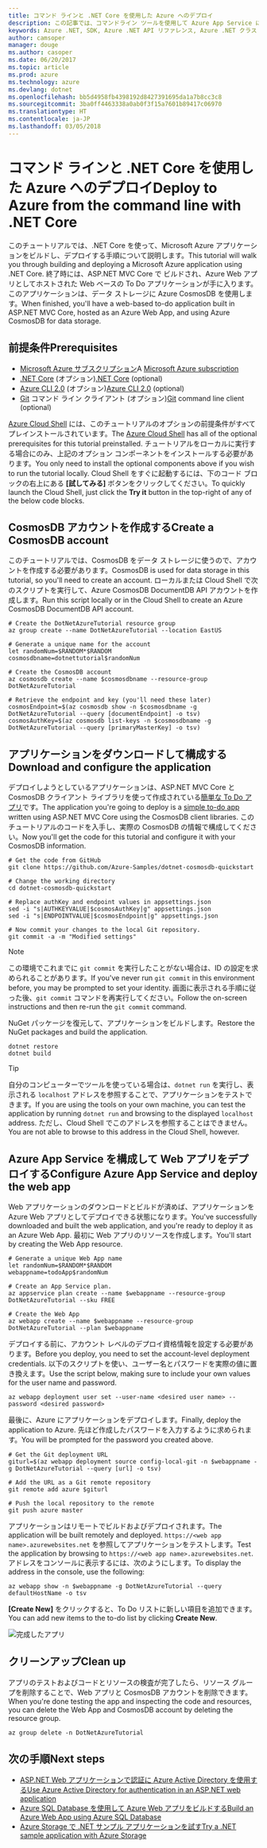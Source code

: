 ```yaml
---
title: コマンド ラインと .NET Core を使用した Azure へのデプロイ
description: この記事では、コマンドライン ツールを使用して Azure App Service に ASP.NET Core アプリケーションをデプロイする方法について説明します。
keywords: Azure .NET, SDK, Azure .NET API リファレンス, Azure .NET クラス ライブラリ
author: camsoper
manager: douge
ms.author: casoper
ms.date: 06/20/2017
ms.topic: article
ms.prod: azure
ms.technology: azure
ms.devlang: dotnet
ms.openlocfilehash: bb5d4958fb4398192d8427391695da1a7b8cc3c8
ms.sourcegitcommit: 3ba0ff4463338a0ab0f3f15a7601b89417c06970
ms.translationtype: HT
ms.contentlocale: ja-JP
ms.lasthandoff: 03/05/2018
---
```

# <a name="deploy-to-azure-from-the-command-line-with-net-core"></a><span data-ttu-id="a4a42-104">コマンド ラインと .NET Core を使用した Azure へのデプロイ</span><span class="sxs-lookup"><span data-stu-id="a4a42-104">Deploy to Azure from the command line with .NET Core</span></span>

<span data-ttu-id="a4a42-105">このチュートリアルでは、.NET Core を使って、Microsoft Azure アプリケーションをビルドし、デプロイする手順について説明します。</span><span class="sxs-lookup"><span data-stu-id="a4a42-105">This tutorial will walk you through building and deploying a Microsoft Azure application using .NET Core.</span></span>  <span data-ttu-id="a4a42-106">終了時には、ASP.NET MVC Core で ビルドされ、Azure Web アプリとしてホストされた Web ベースの To Do アプリケーションが手に入ります。このアプリケーションは、データ ストレージに Azure CosmosDB を使用します。</span><span class="sxs-lookup"><span data-stu-id="a4a42-106">When finished, you'll have a web-based to-do application built in ASP.NET MVC Core, hosted as an Azure Web App, and using Azure CosmosDB for data storage.</span></span>

## <a name="prerequisites"></a><span data-ttu-id="a4a42-107">前提条件</span><span class="sxs-lookup"><span data-stu-id="a4a42-107">Prerequisites</span></span>

* <span data-ttu-id="a4a42-108">[Microsoft Azure サブスクリプション](https://azure.microsoft.com/free/)</span><span class="sxs-lookup"><span data-stu-id="a4a42-108">A [Microsoft Azure subscription](https://azure.microsoft.com/free/)</span></span>
* <span data-ttu-id="a4a42-109">[.NET Core](https://www.microsoft.com/net/download/core) (オプション)</span><span class="sxs-lookup"><span data-stu-id="a4a42-109">[.NET Core](https://www.microsoft.com/net/download/core) (optional)</span></span>
* <span data-ttu-id="a4a42-110">[Azure CLI 2.0](/cli/azure/install-az-cli2) (オプション)</span><span class="sxs-lookup"><span data-stu-id="a4a42-110">[Azure CLI 2.0](/cli/azure/install-az-cli2) (optional)</span></span>
* <span data-ttu-id="a4a42-111">[Git](https://www.git-scm.com/) コマンド ライン クライアント (オプション)</span><span class="sxs-lookup"><span data-stu-id="a4a42-111">[Git](https://www.git-scm.com/) command line client (optional)</span></span>

<span data-ttu-id="a4a42-112">[Azure Cloud Shell](/azure/cloud-shell/) には、このチュートリアルのオプションの前提条件がすべてプレインストールされています。</span><span class="sxs-lookup"><span data-stu-id="a4a42-112">The [Azure Cloud Shell](/azure/cloud-shell/) has all of the optional prerequisites for this tutorial preinstalled.</span></span>  <span data-ttu-id="a4a42-113">チュートリアルをローカルに実行する場合にのみ、上記のオプション コンポーネントをインストールする必要があります。</span><span class="sxs-lookup"><span data-stu-id="a4a42-113">You only need to install the optional components above if you wish to run the tutorial locally.</span></span>  <span data-ttu-id="a4a42-114">Cloud Shell をすぐに起動するには、下のコード ブロックの右上にある **[試してみる]** ボタンをクリックしてください。</span><span class="sxs-lookup"><span data-stu-id="a4a42-114">To quickly launch the Cloud Shell, just click the **Try it** button in the top-right of any of the below code blocks.</span></span>

## <a name="create-a-cosmosdb-account"></a><span data-ttu-id="a4a42-115">CosmosDB アカウントを作成する</span><span class="sxs-lookup"><span data-stu-id="a4a42-115">Create a CosmosDB account</span></span>

<span data-ttu-id="a4a42-116">このチュートリアルでは、CosmosDB をデータ ストレージに使うので、アカウントを作成する必要があります。</span><span class="sxs-lookup"><span data-stu-id="a4a42-116">CosmosDB is used for data storage in this tutorial, so you'll need to create an account.</span></span>  <span data-ttu-id="a4a42-117">ローカルまたは Cloud Shell で次のスクリプトを実行して、Azure CosmosDB DocumentDB API アカウントを作成します。</span><span class="sxs-lookup"><span data-stu-id="a4a42-117">Run this script locally or in the Cloud Shell to create an Azure CosmosDB DocumentDB API account.</span></span>

```azurecli-interactive
# Create the DotNetAzureTutorial resource group
az group create --name DotNetAzureTutorial --location EastUS

# Generate a unique name for the account
let randomNum=$RANDOM*$RANDOM
cosmosdbname=dotnettutorial$randomNum

# Create the CosmosDB account
az cosmosdb create --name $cosmosdbname --resource-group DotNetAzureTutorial

# Retrieve the endpoint and key (you'll need these later)
cosmosEndpoint=$(az cosmosdb show -n $cosmosdbname -g DotNetAzureTutorial --query [documentEndpoint] -o tsv)
cosmosAuthKey=$(az cosmosdb list-keys -n $cosmosdbname -g DotNetAzureTutorial --query [primaryMasterKey] -o tsv)

```

## <a name="download-and-configure-the-application"></a><span data-ttu-id="a4a42-118">アプリケーションをダウンロードして構成する</span><span class="sxs-lookup"><span data-stu-id="a4a42-118">Download and configure the application</span></span>

<span data-ttu-id="a4a42-119">デプロイしようとしているアプリケーションは、ASP.NET MVC Core と CosmosDB クライアント ライブラリを使って作成されている[簡単な To Do アプリ](https://github.com/Azure-Samples/dotnet-cosmosdb-quickstart/)です。</span><span class="sxs-lookup"><span data-stu-id="a4a42-119">The application you're going to deploy is a [simple to-do app](https://github.com/Azure-Samples/dotnet-cosmosdb-quickstart/) written using ASP.NET MVC Core using the CosmosDB client libraries.</span></span>  <span data-ttu-id="a4a42-120">このチュートリアルのコードを入手し、実際の CosmosDB の情報で構成してください。</span><span class="sxs-lookup"><span data-stu-id="a4a42-120">Now you'll get the code for this tutorial and configure it with your CosmosDB information.</span></span>

```azurecli-interactive
# Get the code from GitHub
git clone https://github.com/Azure-Samples/dotnet-cosmosdb-quickstart

# Change the working directory
cd dotnet-cosmosdb-quickstart

# Replace authKey and endpoint values in appsettings.json
sed -i "s|AUTHKEYVALUE|$cosmosAuthKey|g" appsettings.json
sed -i "s|ENDPOINTVALUE|$cosmosEndpoint|g" appsettings.json

# Now commit your changes to the local Git repository.
git commit -a -m "Modified settings"

```

> [!NOTE]
> <span data-ttu-id="a4a42-121">この環境でこれまでに `git commit` を実行したことがない場合は、ID の設定を求められることがあります。</span><span class="sxs-lookup"><span data-stu-id="a4a42-121">If you've never run `git commit` in this environment before, you may be prompted to set your identity.</span></span> <span data-ttu-id="a4a42-122">画面に表示される手順に従った後、`git commit` コマンドを再実行してください。</span><span class="sxs-lookup"><span data-stu-id="a4a42-122">Follow the on-screen instructions and then re-run the `git commit` command.</span></span>

<span data-ttu-id="a4a42-123">NuGet パッケージを復元して、アプリケーションをビルドします。</span><span class="sxs-lookup"><span data-stu-id="a4a42-123">Restore the NuGet packages and build the application.</span></span>

```azurecli-interactive
dotnet restore
dotnet build
```

> [!TIP]
> <span data-ttu-id="a4a42-124">自分のコンピューターでツールを使っている場合は、`dotnet run` を実行し、表示される `localhost` アドレスを参照することで、アプリケーションをテストできます。</span><span class="sxs-lookup"><span data-stu-id="a4a42-124">If you are using the tools on your own machine, you can test the application by running `dotnet run` and browsing to the displayed `localhost` address.</span></span>  <span data-ttu-id="a4a42-125">ただし、Cloud Shell でこのアドレスを参照することはできません。</span><span class="sxs-lookup"><span data-stu-id="a4a42-125">You are not able to browse to this address in the Cloud Shell, however.</span></span>  

## <a name="configure-azure-app-service-and-deploy-the-web-app"></a><span data-ttu-id="a4a42-126">Azure App Service を構成して Web アプリをデプロイする</span><span class="sxs-lookup"><span data-stu-id="a4a42-126">Configure Azure App Service and deploy the web app</span></span>

<span data-ttu-id="a4a42-127">Web アプリケーションのダウンロードとビルドが済めば、アプリケーションを Azure Web アプリとしてデプロイできる状態になります。</span><span class="sxs-lookup"><span data-stu-id="a4a42-127">You've successfully downloaded and built the web application, and you're ready to deploy it as an Azure Web App.</span></span>  <span data-ttu-id="a4a42-128">最初に Web アプリのリソースを作成します。</span><span class="sxs-lookup"><span data-stu-id="a4a42-128">You'll start by creating the Web App resource.</span></span>

```azurecli-interactive
# Generate a unique Web App name
let randomNum=$RANDOM*$RANDOM
webappname=todoApp$randomNum

# Create an App Service plan.
az appservice plan create --name $webappname --resource-group DotNetAzureTutorial --sku FREE

# Create the Web App
az webapp create --name $webappname --resource-group DotNetAzureTutorial --plan $webappname

```

<span data-ttu-id="a4a42-129">デプロイする前に、アカウント レベルのデプロイ資格情報を設定する必要があります。</span><span class="sxs-lookup"><span data-stu-id="a4a42-129">Before you deploy, you need to set the account-level deployment credentials.</span></span>  <span data-ttu-id="a4a42-130">以下のスクリプトを使い、ユーザー名とパスワードを実際の値に置き換えます。</span><span class="sxs-lookup"><span data-stu-id="a4a42-130">Use the script below, making sure to include your own values for the user name and password.</span></span>

```azurecli-interactive
az webapp deployment user set --user-name <desired user name> --password <desired password>
```

<span data-ttu-id="a4a42-131">最後に、Azure にアプリケーションをデプロイします。</span><span class="sxs-lookup"><span data-stu-id="a4a42-131">Finally, deploy the application to Azure.</span></span>  <span data-ttu-id="a4a42-132">先ほど作成したパスワードを入力するように求められます。</span><span class="sxs-lookup"><span data-stu-id="a4a42-132">You will be prompted for the password you created above.</span></span>

```azurecli-interactive
# Get the Git deployment URL
giturl=$(az webapp deployment source config-local-git -n $webappname -g DotNetAzureTutorial --query [url] -o tsv)

# Add the URL as a Git remote repository
git remote add azure $giturl

# Push the local repository to the remote
git push azure master
```

<span data-ttu-id="a4a42-133">アプリケーションはリモートでビルドおよびデプロイされます。</span><span class="sxs-lookup"><span data-stu-id="a4a42-133">The application will be built remotely and deployed.</span></span>  <span data-ttu-id="a4a42-134">`https://<web app name>.azurewebsites.net` を参照してアプリケーションをテストします。</span><span class="sxs-lookup"><span data-stu-id="a4a42-134">Test the application by browsing to `https://<web app name>.azurewebsites.net`.</span></span>  <span data-ttu-id="a4a42-135">アドレスをコンソールに表示するには、次のようにします。</span><span class="sxs-lookup"><span data-stu-id="a4a42-135">To display the address in the console, use the following:</span></span>

```azurecli-interactive
az webapp show -n $webappname -g DotNetAzureTutorial --query defaultHostName -o tsv
```

<span data-ttu-id="a4a42-136">**[Create New]** をクリックすると、To Do リストに新しい項目を追加できます。</span><span class="sxs-lookup"><span data-stu-id="a4a42-136">You can add new items to the to-do list by clicking **Create New**.</span></span>

![完成したアプリ](./media/dotnet-quickstart/todo.png)

## <a name="clean-up"></a><span data-ttu-id="a4a42-138">クリーンアップ</span><span class="sxs-lookup"><span data-stu-id="a4a42-138">Clean up</span></span>

<span data-ttu-id="a4a42-139">アプリのテストおよびコードとリソースの検査が完了したら、リソース グループを削除することで、Web アプリと CosmosDB アカウントを削除できます。</span><span class="sxs-lookup"><span data-stu-id="a4a42-139">When you're done testing the app and inspecting the code and resources, you can delete the Web App and CosmosDB account by deleting the resource group.</span></span>

```azurecli-interactive
az group delete -n DotNetAzureTutorial
```

## <a name="next-steps"></a><span data-ttu-id="a4a42-140">次の手順</span><span class="sxs-lookup"><span data-stu-id="a4a42-140">Next steps</span></span>

* [<span data-ttu-id="a4a42-141">ASP.NET Web アプリケーションで認証に Azure Active Directory を使用する</span><span class="sxs-lookup"><span data-stu-id="a4a42-141">Use Azure Active Directory for authentication in an ASP.NET web application</span></span>](/azure/active-directory/develop/active-directory-devquickstarts-webapp-dotnet)
* [<span data-ttu-id="a4a42-142">Azure SQL Database を使用して Azure Web アプリをビルドする</span><span class="sxs-lookup"><span data-stu-id="a4a42-142">Build an Azure Web App using Azure SQL Database</span></span>](/azure/app-service-web/web-sites-dotnet-get-started)
* [<span data-ttu-id="a4a42-143">Azure Storage で .NET サンプル アプリケーションを試す</span><span class="sxs-lookup"><span data-stu-id="a4a42-143">Try a .NET sample application with Azure Storage</span></span>](/azure/storage/storage-samples-dotnet)


